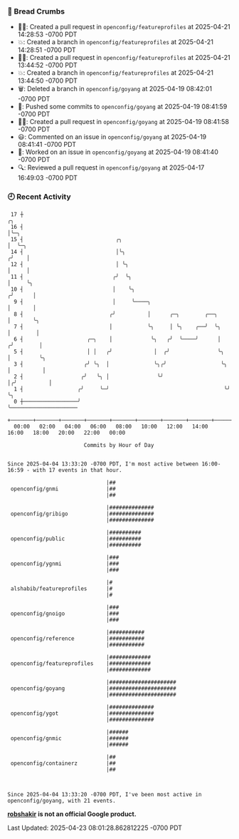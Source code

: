 ### 🍞 Bread Crumbs

 * ✍🏼: Created a pull request in `openconfig/featureprofiles` at 2025-04-21 14:28:53 -0700 PDT
 * 💥: Created a branch in `openconfig/featureprofiles` at 2025-04-21 14:28:51 -0700 PDT
 * ✍🏼: Created a pull request in `openconfig/featureprofiles` at 2025-04-21 13:44:52 -0700 PDT
 * 💥: Created a branch in `openconfig/featureprofiles` at 2025-04-21 13:44:50 -0700 PDT
 * 🗑: Deleted a branch in `openconfig/goyang` at 2025-04-19 08:42:01 -0700 PDT
 * 🚢: Pushed some commits to `openconfig/goyang` at 2025-04-19 08:41:59 -0700 PDT
 * ✍🏼: Created a pull request in `openconfig/goyang` at 2025-04-19 08:41:58 -0700 PDT
 * 😃: Commented on an issue in `openconfig/goyang` at 2025-04-19 08:41:41 -0700 PDT
 * 👀: Worked on an issue in `openconfig/goyang` at 2025-04-19 08:41:40 -0700 PDT
 * 🔍: Reviewed a pull request in  `openconfig/goyang` at 2025-04-17 16:49:03 -0700 PDT

### 🕘 Recent Activity
```
 17 ┼                                                                    ╭╮
 16 ┤                                                                    │╰─╮
 15 ┤                             ╭╮                                     │  ╰─╮
 14 ┤                             │╰╮                                   ╭╯    │
 12 ┤                             │ ╰╮                                  │     │
 11 ┤                            ╭╯  ╰╮                                 │     ╰╮
 10 ┤                            │    ╰╮                               ╭╯      │
  9 ┤                            │     ╰────╮                          │       │
  8 ┤                           ╭╯          │      ╭─╮        ╭──╮     │       ╰╮
  7 ┤                           │           ╰╮     │ ╰╮    ╭──╯  ╰╮    │        │
  6 ┤                    ╭─╮    │            ╰╮   ╭╯  ╰────╯      │   ╭╯        │
  5 ┤                    │ │   ╭╯             │  ╭╯               ╰╮  │         ╰╮
  3 ┤                   ╭╯ ╰╮  │              ╰╮╭╯                 ╰╮ │          │
  2 ┤                  ╭╯   ╰╮ │               ╰╯                   │╭╯          │
  1 ┤                 ╭╯     ╰─╯                                    ╰╯           ╰╮
  0 ┼─────────────────╯                                                           ╰─────────────────────
    +───────+───────+───────+───────+───────+───────+───────+───────+───────+───────+───────+───────+────
  00:00   02:00   04:00   06:00   08:00   10:00   12:00   14:00   16:00   18:00   20:00   22:00   00:00   

						Commits by Hour of Day


Since 2025-04-04 13:33:20 -0700 PDT, I'm most active between 16:00-16:59 - with 17 events in that hour.

```



```
                               |##
 openconfig/gnmi               |##
                               |##

                               |##############
 openconfig/gribigo            |##############
                               |##############

                               |##########
 openconfig/public             |##########
                               |##########

                               |###
 openconfig/ygnmi              |###
                               |###

                               |#
 alshabib/featureprofiles      |#
                               |#

                               |###
 openconfig/gnoigo             |###
                               |###

                               |###########
 openconfig/reference          |###########
                               |###########

                               |#############
 openconfig/featureprofiles    |#############
                               |#############

                               |#####################
 openconfig/goyang             |#####################
                               |#####################

                               |##############
 openconfig/ygot               |##############
                               |##############

                               |######
 openconfig/gnmic              |######
                               |######

                               |##
 openconfig/containerz         |##
                               |##



Since 2025-04-04 13:33:20 -0700 PDT, I've been most active in openconfig/goyang, with 21 events.

```
**[robshakir](mailto:robjs@google.com) is not an official Google product.**  


Last Updated: 2025-04-23 08:01:28.862812225 -0700 PDT
